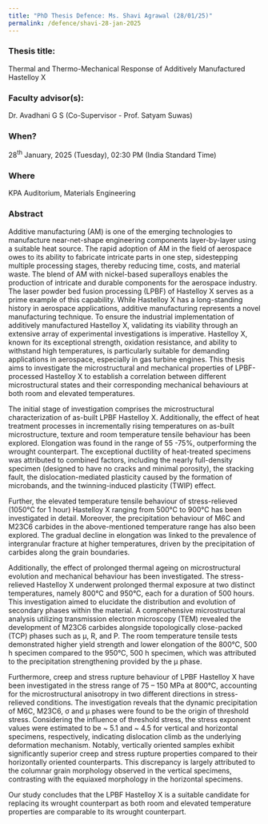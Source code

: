 ```yaml
---
title: "PhD Thesis Defence: Ms. Shavi Agrawal (28/01/25)"
permalink: /defence/shavi-28-jan-2025
---
```

### Thesis title:
Thermal and Thermo-Mechanical Response of Additively Manufactured Hastelloy X

### Faculty advisor(s):
Dr. Avadhani G S (Co-Supervisor - Prof. Satyam Suwas)

### When?
28<sup>th</sup> January, 2025 (Tuesday), 02:30 PM (India Standard Time)

### Where
KPA Auditorium, Materials Engineering

### Abstract
Additive manufacturing (AM) is one of the emerging technologies to  manufacture near-net-shape engineering components layer-by-layer using a  suitable heat source. The rapid adoption of AM in the field of aerospace  owes to its ability to fabricate intricate parts in one step,  sidestepping multiple processing stages, thereby reducing time, costs,  and material waste. The blend of AM with nickel-based superalloys  enables the production of intricate and durable components for the  aerospace industry. The laser powder bed fusion processing (LPBF) of  Hastelloy X serves as a prime example of this capability. While  Hastelloy X has a long-standing history in aerospace applications,  additive manufacturing represents a novel manufacturing technique. To  ensure the industrial implementation of additively manufactured  Hastelloy X, validating its viability through an extensive array of  experimental investigations is imperative. Hastelloy X, known for its  exceptional strength, oxidation resistance, and ability to withstand  high temperatures, is particularly suitable for demanding applications  in aerospace, especially in gas turbine engines. This thesis aims to  investigate the microstructural and mechanical properties of  LPBF-processed Hastelloy X to establish a correlation between different  microstructural states and their corresponding mechanical behaviours at  both room and elevated temperatures.

 The initial stage of investigation comprises the microstructural  characterization of as-built LPBF Hastelloy X. Additionally, the effect  of heat treatment processes in incrementally rising temperatures on  as-built microstructure, texture and room temperature tensile behaviour  has been explored. Elongation was found in the range of 55 -75%,  outperforming the wrought counterpart. The exceptional ductility of  heat-treated specimens was attributed to combined factors, including the  nearly full-density specimen (designed to have no cracks and minimal  porosity), the stacking fault, the dislocation-mediated plasticity  caused by the formation of microbands, and the twinning-induced  plasticity (TWIP) effect.

 Further, the elevated temperature tensile behaviour of stress-relieved  (1050°C for 1 hour) Hastelloy X ranging from 500°C to 900°C has been  investigated in detail. Moreover, the precipitation behaviour of M6C and  M23C6 carbides in the above-mentioned temperature range has also been  explored. The gradual decline in elongation was linked to the prevalence  of intergranular fracture at higher temperatures, driven by the  precipitation of carbides along the grain boundaries.

 Additionally, the effect of prolonged thermal ageing on microstructural  evolution and mechanical behaviour has been investigated. The  stress-relieved Hastelloy X underwent prolonged thermal exposure at two  distinct temperatures, namely 800°C and 950°C, each for a duration of  500 hours. This investigation aimed to elucidate the distribution and  evolution of secondary phases within the material. A comprehensive  microstructural analysis utilizing transmission electron microscopy  (TEM) revealed the development of M23C6 carbides alongside topologically  close-packed (TCP) phases such as µ, R, and P. The room temperature  tensile tests demonstrated higher yield strength and lower elongation of  the 800°C, 500 h specimen compared to the 950°C, 500 h specimen, which  was attributed to the precipitation strengthening provided by the µ  phase.

 Furthermore, creep and stress rupture behaviour of LPBF Hastelloy X have  been investigated in the stress range of 75 – 150 MPa at 800°C,  accounting for the microstructural anisotropy in two different  directions in stress-relieved conditions. The investigation reveals that  the dynamic precipitation of M6C, M23C6, σ and µ phases were found to be  the origin of threshold stress. Considering the influence of threshold  stress, the stress exponent values were estimated to be ~ 5.1 and ~ 4.5  for vertical and horizontal specimens, respectively, indicating  dislocation climb as the underlying deformation mechanism. Notably,  vertically oriented samples exhibit significantly superior creep and  stress rupture properties compared to their horizontally oriented  counterparts. This discrepancy is largely attributed to the columnar  grain morphology observed in the vertical specimens, contrasting with  the equiaxed morphology in the horizontal specimens.

 Our study concludes that the LPBF Hastelloy X is a suitable candidate  for replacing its wrought counterpart as both room and elevated  temperature properties are comparable to its wrought counterpart.
